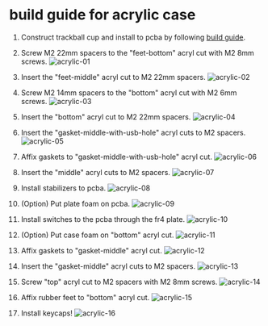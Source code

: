 # build guide for acrylic case
1. Construct trackball cup and install to pcba by following [build guide](https://github.com/bbrfkr/dynamis-keyboard/blob/main/trackball-cup/BUILD.md).

1. Screw M2 22mm spacers to the "feet-bottom" acryl cut with M2 8mm screws.
    ![acrylic-01](https://github.com/bbrfkr/dynamis-keyboard/blob/images/images/acrylic-01.jpg?raw=true)

1. Insert the "feet-middle" acryl cut to M2 22mm spacers.
    ![acrylic-02](https://github.com/bbrfkr/dynamis-keyboard/blob/images/images/acrylic-02.jpg?raw=true)

1. Screw M2 14mm spacers to the "bottom" acryl cut with M2 6mm screws.
    ![acrylic-03](https://github.com/bbrfkr/dynamis-keyboard/blob/images/images/acrylic-03.jpg?raw=true)

1. Insert the "bottom" acryl cut to M2 22mm spacers.
    ![acrylic-04](https://github.com/bbrfkr/dynamis-keyboard/blob/images/images/acrylic-04.jpg?raw=true)

1. Insert the "gasket-middle-with-usb-hole" acryl cuts to M2 spacers.
    ![acrylic-05](https://github.com/bbrfkr/dynamis-keyboard/blob/images/images/acrylic-05.jpg?raw=true)

1. Affix gaskets to "gasket-middle-with-usb-hole" acryl cut.
    ![acrylic-06](https://github.com/bbrfkr/dynamis-keyboard/blob/images/images/acrylic-06.jpg?raw=true)

1. Insert the "middle" acryl cuts to M2 spacers.
    ![acrylic-07](https://github.com/bbrfkr/dynamis-keyboard/blob/images/images/acrylic-07.jpg?raw=true)

1. Install stabilizers to pcba.
    ![acrylic-08](https://github.com/bbrfkr/dynamis-keyboard/blob/images/images/acrylic-08.jpg?raw=true)

1. (Option) Put plate foam on pcba.
    ![acrylic-09](https://github.com/bbrfkr/dynamis-keyboard/blob/images/images/acrylic-09.jpg?raw=true)

1. Install switches to the pcba through the fr4 plate.
    ![acrylic-10](https://github.com/bbrfkr/dynamis-keyboard/blob/images/images/acrylic-10.jpg?raw=true)

1. (Option) Put case foam on "bottom" acryl cut.
    ![acrylic-11](https://github.com/bbrfkr/dynamis-keyboard/blob/images/images/acrylic-11.jpg?raw=true)

1. Affix gaskets to "gasket-middle" acryl cut.
    ![acrylic-12](https://github.com/bbrfkr/dynamis-keyboard/blob/images/images/acrylic-12.jpg?raw=true)

1. Insert the "gasket-middle" acryl cuts to M2 spacers.
    ![acrylic-13](https://github.com/bbrfkr/dynamis-keyboard/blob/images/images/acrylic-13.jpg?raw=true)

1. Screw "top" acryl cut to M2 spacers with M2 8mm screws.
    ![acrylic-14](https://github.com/bbrfkr/dynamis-keyboard/blob/images/images/acrylic-14.jpg?raw=true)

1. Affix rubber feet to "bottom" acryl cut.
    ![acrylic-15](https://github.com/bbrfkr/dynamis-keyboard/blob/images/images/acrylic-15.jpg?raw=true)

1. Install keycaps!
    ![acrylic-16](https://github.com/bbrfkr/dynamis-keyboard/blob/images/images/acrylic-16.jpg?raw=true)
